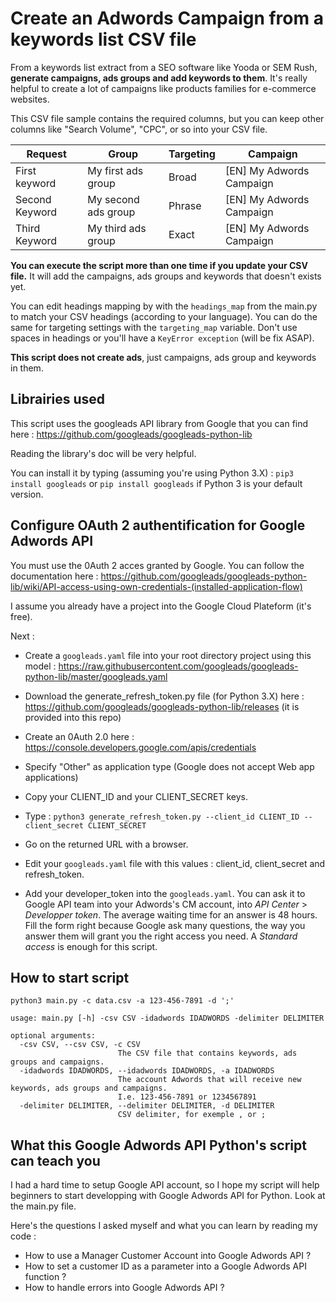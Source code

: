 # Create an Adwords Campaign from a keywords list CSV file

From a keywords list extract from a SEO software like Yooda or SEM Rush, **generate campaigns, ads groups and add keywords to them**. It's really helpful to create a lot of campaigns like products families for e-commerce websites.

This CSV file sample contains the required columns, but you can keep other columns like "Search Volume", "CPC", or so into your CSV file.

| Request        | Group               | Targeting | Campaign                 |
|----------------|---------------------|-----------|--------------------------|
| First keyword  | My first ads group  | Broad     | [EN] My Adwords Campaign |
| Second Keyword | My second ads group | Phrase    | [EN] My Adwords Campaign |
| Third Keyword  | My third ads group  | Exact     | [EN] My Adwords Campaign |

**You can execute the script more than one time if you update your CSV file.**
It will add the campaigns, ads groups and keywords that doesn't exists yet.

You can edit headings mapping by with the `headings_map` from the main.py to match your CSV headings (according to your language).
You can do the same for targeting settings with the `targeting_map` variable.
Don't use spaces in headings or you'll have a `KeyError exception` (will be fix ASAP).

**This script does not create ads**, just campaigns, ads group and keywords in them.

## Librairies used

This script uses the googleads API library from Google that you can find here : https://github.com/googleads/googleads-python-lib

Reading the library's doc will be very helpful.

You can install it by typing (assuming you're using Python 3.X) : `pip3 install googleads` or `pip install googleads` if Python 3 is your default version.

## Configure OAuth 2 authentification for Google Adwords API

You must use the 0Auth 2 acces granted by Google.
You can follow the documentation here : https://github.com/googleads/googleads-python-lib/wiki/API-access-using-own-credentials-(installed-application-flow)

I assume you already have a project into the Google Cloud Plateform (it's free).

Next :

- Create a `googleads.yaml` file into your root directory project using this model : https://raw.githubusercontent.com/googleads/googleads-python-lib/master/googleads.yaml

- Download the generate_refresh_token.py file (for Python 3.X) here : https://github.com/googleads/googleads-python-lib/releases (it is provided into this repo)

- Create an 0Auth 2.0 here : https://console.developers.google.com/apis/credentials

- Specify "Other" as application type (Google does not accept Web app applications)

- Copy your CLIENT_ID and your CLIENT_SECRET keys.

- Type : `python3 generate_refresh_token.py --client_id CLIENT_ID --client_secret CLIENT_SECRET`

- Go on the returned URL with a browser.

- Edit your `googleads.yaml` file with this values : client_id, client_secret and refresh_token.

- Add your developer_token into the `googleads.yaml`. You can ask it to Google API team into your Adwords's CM account, into *API Center* > *Developper token*. The average waiting time for an answer is 48 hours. Fill the form right because Google ask many questions, the way you answer them will grant you the right access you need. A *Standard access* is enough for this script.

## How to start script

`python3 main.py -c data.csv -a 123-456-7891 -d ';'`

```
usage: main.py [-h] -csv CSV -idadwords IDADWORDS -delimiter DELIMITER

optional arguments:
  -csv CSV, --csv CSV, -c CSV
                        The CSV file that contains keywords, ads groups and campaigns.
  -idadwords IDADWORDS, --idadwords IDADWORDS, -a IDADWORDS
                        The account Adwords that will receive new keywords, ads groups and campaigns. 
                        I.e. 123-456-7891 or 1234567891
  -delimiter DELIMITER, --delimiter DELIMITER, -d DELIMITER
                        CSV delimiter, for exemple , or ;
```

## What this Google Adwords API Python's script can teach you

I had a hard time to setup Google API account, so I hope my script will help beginners to start developping with Google Adwords API for Python. Look at the main.py file.

Here's the questions I asked myself and what you can learn by reading my code :

- How to use a Manager Customer Account into Google Adwords API ?
- How to set a customer ID as a parameter into a Google Adwords API function ?
- How to handle errors into Google Adwords API ?